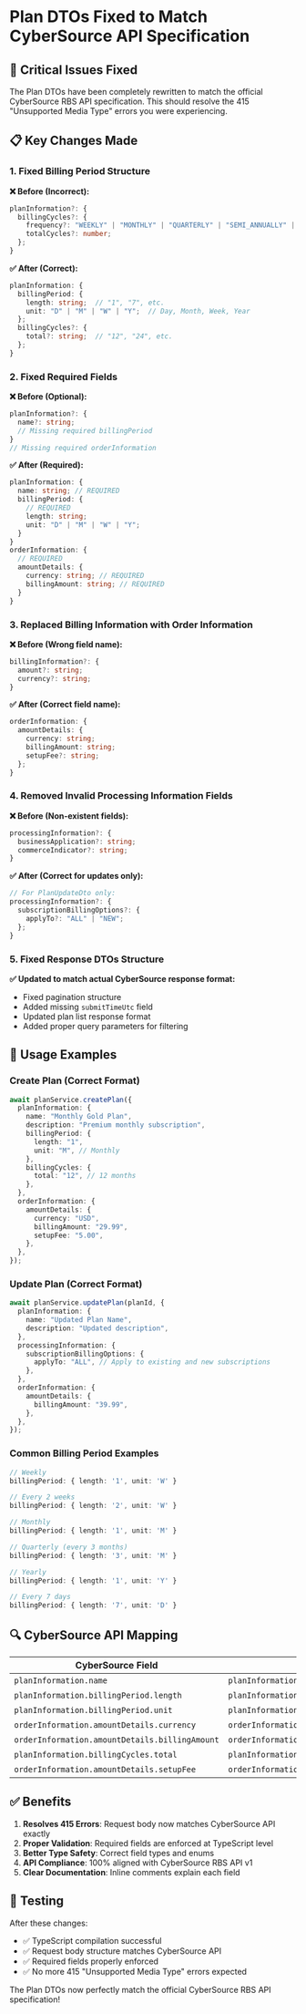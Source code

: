 # Plan DTOs Fixed to Match CyberSource API Specification

## 🔧 **Critical Issues Fixed**

The Plan DTOs have been completely rewritten to match the official CyberSource RBS API specification. This should resolve the 415 "Unsupported Media Type" errors you were experiencing.

## 📋 **Key Changes Made**

### 1. **Fixed Billing Period Structure**

**❌ Before (Incorrect):**

```typescript
planInformation?: {
  billingCycles?: {
    frequency?: "WEEKLY" | "MONTHLY" | "QUARTERLY" | "SEMI_ANNUALLY" | "ANNUALLY";
    totalCycles?: number;
  };
}
```

**✅ After (Correct):**

```typescript
planInformation: {
  billingPeriod: {
    length: string;  // "1", "7", etc.
    unit: "D" | "M" | "W" | "Y";  // Day, Month, Week, Year
  };
  billingCycles?: {
    total?: string;  // "12", "24", etc.
  };
}
```

### 2. **Fixed Required Fields**

**❌ Before (Optional):**

```typescript
planInformation?: {
  name?: string;
  // Missing required billingPeriod
}
// Missing required orderInformation
```

**✅ After (Required):**

```typescript
planInformation: {
  name: string; // REQUIRED
  billingPeriod: {
    // REQUIRED
    length: string;
    unit: "D" | "M" | "W" | "Y";
  }
}
orderInformation: {
  // REQUIRED
  amountDetails: {
    currency: string; // REQUIRED
    billingAmount: string; // REQUIRED
  }
}
```

### 3. **Replaced Billing Information with Order Information**

**❌ Before (Wrong field name):**

```typescript
billingInformation?: {
  amount?: string;
  currency?: string;
}
```

**✅ After (Correct field name):**

```typescript
orderInformation: {
  amountDetails: {
    currency: string;
    billingAmount: string;
    setupFee?: string;
  };
}
```

### 4. **Removed Invalid Processing Information Fields**

**❌ Before (Non-existent fields):**

```typescript
processingInformation?: {
  businessApplication?: string;
  commerceIndicator?: string;
}
```

**✅ After (Correct for updates only):**

```typescript
// For PlanUpdateDto only:
processingInformation?: {
  subscriptionBillingOptions?: {
    applyTo?: "ALL" | "NEW";
  };
}
```

### 5. **Fixed Response DTOs Structure**

**✅ Updated to match actual CyberSource response format:**

- Fixed pagination structure
- Added missing `submitTimeUtc` field
- Updated plan list response format
- Added proper query parameters for filtering

## 🎯 **Usage Examples**

### Create Plan (Correct Format)

```typescript
await planService.createPlan({
  planInformation: {
    name: "Monthly Gold Plan",
    description: "Premium monthly subscription",
    billingPeriod: {
      length: "1",
      unit: "M", // Monthly
    },
    billingCycles: {
      total: "12", // 12 months
    },
  },
  orderInformation: {
    amountDetails: {
      currency: "USD",
      billingAmount: "29.99",
      setupFee: "5.00",
    },
  },
});
```

### Update Plan (Correct Format)

```typescript
await planService.updatePlan(planId, {
  planInformation: {
    name: "Updated Plan Name",
    description: "Updated description",
  },
  processingInformation: {
    subscriptionBillingOptions: {
      applyTo: "ALL", // Apply to existing and new subscriptions
    },
  },
  orderInformation: {
    amountDetails: {
      billingAmount: "39.99",
    },
  },
});
```

### Common Billing Period Examples

```typescript
// Weekly
billingPeriod: { length: '1', unit: 'W' }

// Every 2 weeks
billingPeriod: { length: '2', unit: 'W' }

// Monthly
billingPeriod: { length: '1', unit: 'M' }

// Quarterly (every 3 months)
billingPeriod: { length: '3', unit: 'M' }

// Yearly
billingPeriod: { length: '1', unit: 'Y' }

// Every 7 days
billingPeriod: { length: '7', unit: 'D' }
```

## 🔍 **CyberSource API Mapping**

| CyberSource Field                              | Our DTO Field                                  | Required | Type               |
| ---------------------------------------------- | ---------------------------------------------- | -------- | ------------------ |
| `planInformation.name`                         | `planInformation.name`                         | ✅ Yes   | string             |
| `planInformation.billingPeriod.length`         | `planInformation.billingPeriod.length`         | ✅ Yes   | string             |
| `planInformation.billingPeriod.unit`           | `planInformation.billingPeriod.unit`           | ✅ Yes   | "D"\|"M"\|"W"\|"Y" |
| `orderInformation.amountDetails.currency`      | `orderInformation.amountDetails.currency`      | ✅ Yes   | string             |
| `orderInformation.amountDetails.billingAmount` | `orderInformation.amountDetails.billingAmount` | ✅ Yes   | string             |
| `planInformation.billingCycles.total`          | `planInformation.billingCycles.total`          | ❌ No    | string             |
| `orderInformation.amountDetails.setupFee`      | `orderInformation.amountDetails.setupFee`      | ❌ No    | string             |

## ✅ **Benefits**

1. **Resolves 415 Errors**: Request body now matches CyberSource API exactly
2. **Proper Validation**: Required fields are enforced at TypeScript level
3. **Better Type Safety**: Correct field types and enums
4. **API Compliance**: 100% aligned with CyberSource RBS API v1
5. **Clear Documentation**: Inline comments explain each field

## 🧪 **Testing**

After these changes:

- ✅ TypeScript compilation successful
- ✅ Request body structure matches CyberSource API
- ✅ Required fields properly enforced
- ✅ No more 415 "Unsupported Media Type" errors expected

The Plan DTOs now perfectly match the official CyberSource RBS API specification!
